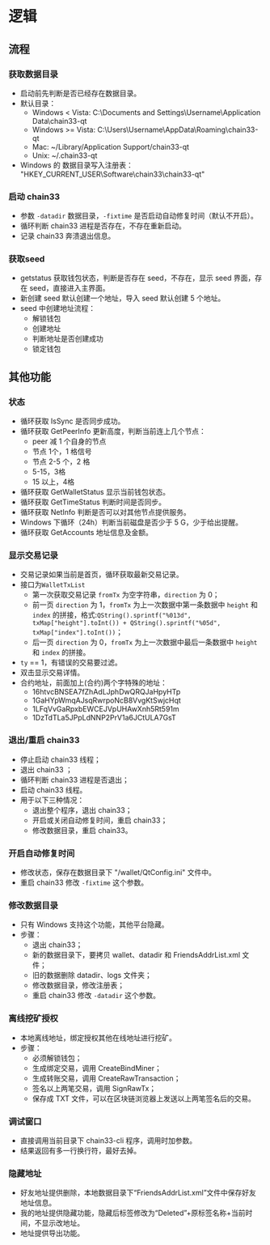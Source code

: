 # 逻辑
## 流程
### 获取数据目录
- 启动前先判断是否已经存在数据目录。
- 默认目录： 
    + Windows < Vista: C:\Documents and Settings\Username\Application Data\chain33-qt
    + Windows >= Vista: C:\Users\Username\AppData\Roaming\chain33-qt
    + Mac: ~/Library/Application Support/chain33-qt
    + Unix: ~/.chain33-qt
- Windows 的 数据目录写入注册表： "HKEY_CURRENT_USER\\Software\\chain33\\chain33-qt"

### 启动 chain33
- 参数 `-datadir` 数据目录，`-fixtime` 是否启动自动修复时间（默认不开启）。
- 循环判断 chain33 进程是否存在，不存在重新启动。
- 记录 chain33 奔溃退出信息。

### 获取seed
- getstatus 获取钱包状态，判断是否存在 seed，不存在，显示 seed 界面，存在 seed，直接进入主界面。
- 新创建 seed 默认创建一个地址，导入 seed 默认创建 5 个地址。
- seed 中创建地址流程：
    + 解锁钱包
    + 创建地址
    + 判断地址是否创建成功
    + 锁定钱包

## 其他功能
### 状态
- 循环获取 IsSync 是否同步成功。
- 循环获取 GetPeerInfo 更新高度，判断当前连上几个节点：
    + peer 减 1 个自身的节点
    + 节点 1个，1 格信号
    + 节点 2-5 个，2 格
    + 5-15，3格
    + 15 以上，4格
- 循环获取 GetWalletStatus 显示当前钱包状态。
- 循环获取 GetTimeStatus 判断时间是否同步。
- 循环获取 NetInfo 判断是否可以对其他节点提供服务。
- Windows 下循环（24h）判断当前磁盘是否少于 5 G，少于给出提醒。
- 循环获取 GetAccounts 地址信息及金额。

### 显示交易记录
- 交易记录如果当前是首页，循环获取最新交易记录。
- 接口为`WalletTxList`
    + 第一次获取交易记录 `fromTx` 为空字符串，`direction` 为 0；
    + 前一页 `direction` 为 1，`fromTx` 为上一次数据中第一条数据中 `height` 和 `index` 的拼接，格式:`QString().sprintf("%013d", txMap["height"].toInt()) + QString().sprintf("%05d", txMap["index"].toInt())`；
    + 后一页 `direction` 为 0，`fromTx` 为上一次数据中最后一条数据中 `height` 和 `index` 的拼接。
- `ty` == 1，有错误的交易要过滤。
- 双击显示交易详情。
- 合约地址，前面加上(合约)两个字特殊的地址：
    + 16htvcBNSEA7fZhAdLJphDwQRQJaHpyHTp
    + 1GaHYpWmqAJsqRwrpoNcB8VvgKtSwjcHqt
    + 1LFqVvGaRpxbEWCEJVpUHAwXnh5Rt591m
    + 1DzTdTLa5JPpLdNNP2PrV1a6JCtULA7GsT 

### 退出/重启 chain33
- 停止启动 chain33 线程；
- 退出 chain33 ；
- 循环判断 chain33 进程是否退出；
- 启动 chain33 线程。
- 用于以下三种情况：
    + 退出整个程序，退出 chain33；
    + 开启或关闭自动修复时间，重启 chain33；
    + 修改数据目录，重启 chain33。

### 开启自动修复时间
- 修改状态，保存在数据目录下 "/wallet/QtConfig.ini" 文件中。
- 重启 chain33 修改 `-fixtime` 这个参数。

### 修改数据目录
- 只有 Windows 支持这个功能，其他平台隐藏。
- 步骤：
    - 退出 chain33；
    - 新的数据目录下，要拷贝 wallet、datadir 和 FriendsAddrList.xml 文件；
    - 旧的数据删除 datadir、logs 文件夹；
    - 修改数据目录，修改注册表；
    - 重启 chain33 修改 `-datadir` 这个参数。

### 离线挖矿授权
- 本地离线地址，绑定授权其他在线地址进行挖矿。
- 步骤：
    - 必须解锁钱包；
    - 生成绑定交易，调用 CreateBindMiner；
    - 生成转账交易，调用 CreateRawTransaction；
    - 签名以上两笔交易，调用 SignRawTx；
    - 保存成 TXT 文件，可以在区块链浏览器上发送以上两笔签名后的交易。

### 调试窗口
- 直接调用当前目录下 chain33-cli 程序，调用时加参数。
- 结果返回有多一行换行符，最好去掉。

### 隐藏地址
- 好友地址提供删除，本地数据目录下“FriendsAddrList.xml”文件中保存好友地址信息。
- 我的地址提供隐藏功能，隐藏后标签修改为“Deleted”+原标签名称+当前时间，不显示改地址。
- 地址提供导出功能。
